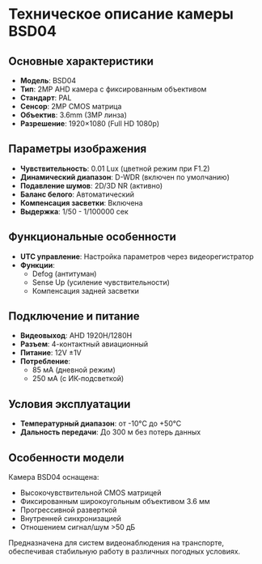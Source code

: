 # Техническое описание камеры BSD04

## Основные характеристики
- **Модель**: BSD04
- **Тип**: 2MP AHD камера с фиксированным объективом
- **Стандарт**: PAL
- **Сенсор**: 2MP CMOS матрица
- **Объектив**: 3.6mm (3MP линза)
- **Разрешение**: 1920×1080 (Full HD 1080p)

## Параметры изображения
- **Чувствительность**: 0.01 Lux (цветной режим при F1.2)
- **Динамический диапазон**: D-WDR (включен по умолчанию)
- **Подавление шумов**: 2D/3D NR (активно)
- **Баланс белого**: Автоматический
- **Компенсация засветки**: Включена
- **Выдержка**: 1/50 - 1/100000 сек

## Функциональные особенности
- **UTC управление**: Настройка параметров через видеорегистратор
- **Функции**: 
  - Defog (антитуман)
  - Sense Up (усиление чувствительности)
  - Компенсация задней засветки

## Подключение и питание
- **Видеовыход**: AHD 1920H/1280H
- **Разъем**: 4-контактный авиационный
- **Питание**: 12V ±1V
- **Потребление**:
  - 85 мА (дневной режим)
  - 250 мА (с ИК-подсветкой)

## Условия эксплуатации
- **Температурный диапазон**: от -10°C до +50°C
- **Дальность передачи**: До 300 м без потерь данных

## Особенности модели
Камера BSD04 оснащена:
- Высокочувствительной CMOS матрицей
- Фиксированным широкоугольным объективом 3.6 мм
- Прогрессивной разверткой
- Внутренней синхронизацией
- Отношением сигнал/шум >50 дБ

Предназначена для систем видеонаблюдения на транспорте, обеспечивая стабильную работу в различных погодных условиях.